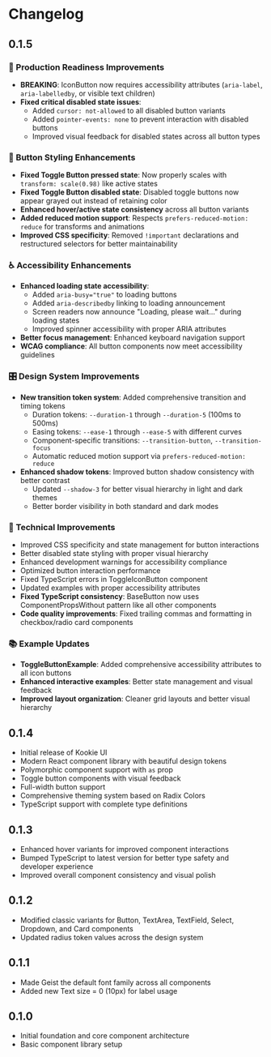 # Changelog

## 0.1.5

### 🚀 Production Readiness Improvements

- **BREAKING**: IconButton now requires accessibility attributes (`aria-label`, `aria-labelledby`, or visible text children)
- **Fixed critical disabled state issues**:
  - Added `cursor: not-allowed` to all disabled button variants
  - Added `pointer-events: none` to prevent interaction with disabled buttons
  - Improved visual feedback for disabled states across all button types

### 🎨 Button Styling Enhancements

- **Fixed Toggle Button pressed state**: Now properly scales with `transform: scale(0.98)` like active states
- **Fixed Toggle Button disabled state**: Disabled toggle buttons now appear grayed out instead of retaining color
- **Enhanced hover/active state consistency** across all button variants
- **Added reduced motion support**: Respects `prefers-reduced-motion: reduce` for transforms and animations
- **Improved CSS specificity**: Removed `!important` declarations and restructured selectors for better maintainability

### ♿ Accessibility Enhancements

- **Enhanced loading state accessibility**:
  - Added `aria-busy="true"` to loading buttons
  - Added `aria-describedby` linking to loading announcement
  - Screen readers now announce "Loading, please wait..." during loading states
  - Improved spinner accessibility with proper ARIA attributes
- **Better focus management**: Enhanced keyboard navigation support
- **WCAG compliance**: All button components now meet accessibility guidelines

### 🎛️ Design System Improvements

- **New transition token system**: Added comprehensive transition and timing tokens
  - Duration tokens: `--duration-1` through `--duration-5` (100ms to 500ms)
  - Easing tokens: `--ease-1` through `--ease-5` with different curves
  - Component-specific transitions: `--transition-button`, `--transition-focus`
  - Automatic reduced motion support via `prefers-reduced-motion: reduce`
- **Enhanced shadow tokens**: Improved button shadow consistency with better contrast
  - Updated `--shadow-3` for better visual hierarchy in light and dark themes
  - Better border visibility in both standard and dark modes

### 🔧 Technical Improvements

- Improved CSS specificity and state management for button interactions
- Better disabled state styling with proper visual hierarchy
- Enhanced development warnings for accessibility compliance
- Optimized button interaction performance
- Fixed TypeScript errors in ToggleIconButton component
- Updated examples with proper accessibility attributes
- **Fixed TypeScript consistency**: BaseButton now uses ComponentPropsWithout pattern like all other components
- **Code quality improvements**: Fixed trailing commas and formatting in checkbox/radio card components

### 📚 Example Updates

- **ToggleButtonExample**: Added comprehensive accessibility attributes to all icon buttons
- **Enhanced interactive examples**: Better state management and visual feedback
- **Improved layout organization**: Cleaner grid layouts and better visual hierarchy

## 0.1.4

- Initial release of Kookie UI
- Modern React component library with beautiful design tokens
- Polymorphic component support with `as` prop
- Toggle button components with visual feedback
- Full-width button support
- Comprehensive theming system based on Radix Colors
- TypeScript support with complete type definitions

## 0.1.3

- Enhanced hover variants for improved component interactions
- Bumped TypeScript to latest version for better type safety and developer experience
- Improved overall component consistency and visual polish

## 0.1.2

- Modified classic variants for Button, TextArea, TextField, Select, Dropdown, and Card components
- Updated radius token values across the design system

## 0.1.1

- Made Geist the default font family across all components
- Added new Text size = 0 (10px) for label usage

## 0.1.0

- Initial foundation and core component architecture
- Basic component library setup
